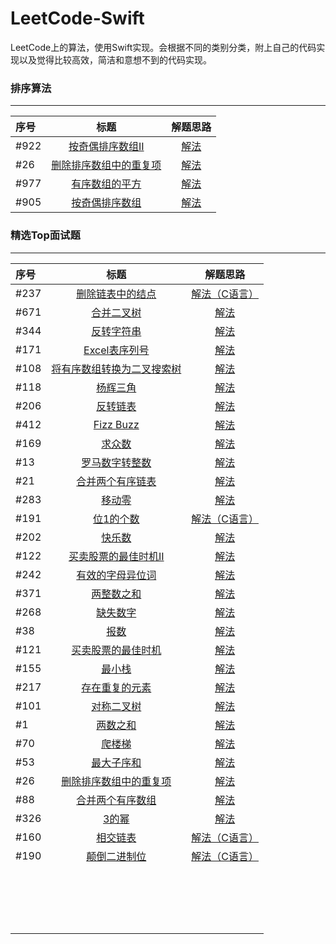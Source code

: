 # LeetCode-Swift

LeetCode上的算法，使用Swift实现。会根据不同的类别分类，附上自己的代码实现以及觉得比较高效，简洁和意想不到的代码实现。

<!--more-->

### 排序算法

---

| 序号   | 标题                                                                                   | 解题思路                                                                                                 |
|:---- |:------------------------------------------------------------------------------------:|:----------------------------------------------------------------------------------------------------:|
| #922 | [按奇偶排序数组II](https://leetcode-cn.com/problems/sort-array-by-parity-ii/)               | [解法](https://github.com/jashion/LeetCode-Swift/blob/master/sources/SortAlgorithm/oddAndEven.md)      |
| #26  | [删除排序数组中的重复项](https://leetcode-cn.com/problems/remove-duplicates-from-sorted-array/) | [解法](https://github.com/jashion/LeetCode-Swift/blob/master/sources/SortAlgorithm/removeRepeatNum.md) |
| #977 | [有序数组的平方](https://leetcode-cn.com/problems/squares-of-a-sorted-array/)               | [解法](https://github.com/jashion/LeetCode-Swift/blob/master/sources/SortAlgorithm/SortedArrayPow.md)  |
| #905 | [按奇偶排序数组](https://leetcode-cn.com/submissions/detail/19467555/)                      | [解法](https://github.com/jashion/LeetCode-Swift/blob/master/sources/SortAlgorithm/EvenOddArray.md)    |

### 精选Top面试题

---

| 序号   | 标题                                                                                            | 解题思路                                                                                                                            |
|:---- |:---------------------------------------------------------------------------------------------:|:-------------------------------------------------------------------------------------------------------------------------------:|
| #237 | [删除链表中的结点](https://leetcode-cn.com/problems/delete-node-in-a-linked-list/)                    | [解法（C语言）](https://github.com/jashion/LeetCode-Swift/blob/master/sources/HotTopInterviewQuestions/DeleteLinkedNode.md)           |
| #671 | [合并二叉树](https://leetcode-cn.com/problems/merge-two-binary-trees/submissions/)                 | [解法](https://github.com/jashion/LeetCode-Swift/blob/master/sources/HotTopInterviewQuestions/MergeBinaryTree.md)                 |
| #344 | [反转字符串](https://leetcode-cn.com/problems/reverse-string/)                                     | [解法](https://github.com/jashion/LeetCode-Swift/blob/master/sources/HotTopInterviewQuestions/ReverseString.md)                   |
| #171 | [Excel表序列号](https://leetcode-cn.com/problems/excel-sheet-column-number/)                      | [解法](https://github.com/jashion/LeetCode-Swift/blob/master/sources/HotTopInterviewQuestions/ExcelSerialNumber.md)               |
| #108 | [将有序数组转换为二叉搜索树](https://leetcode-cn.com/problems/convert-sorted-array-to-binary-search-tree/) | [解法](https://github.com/jashion/LeetCode-Swift/blob/master/sources/HotTopInterviewQuestions/SortedArrayTransferToBinaryTree.md) |
| #118 | [杨辉三角](https://leetcode-cn.com/problems/pascals-triangle/)                                    | [解法](https://github.com/jashion/LeetCode-Swift/blob/master/sources/HotTopInterviewQuestions/Pascal'sTriangle.md)                |
| #206 | [反转链表](https://leetcode-cn.com/problems/reverse-linked-list/)                                 | [解法](https://github.com/jashion/LeetCode-Swift/blob/master/sources/HotTopInterviewQuestions/ReverseLink.md)                     |
| #412 | [Fizz Buzz](https://leetcode-cn.com/problems/fizz-buzz/)                                      | [解法](https://github.com/jashion/LeetCode-Swift/blob/master/sources/HotTopInterviewQuestions/FizzBuzz.md)                        |
| #169 | [求众数](https://leetcode-cn.com/problems/majority-element/)                                     | [解法](https://github.com/jashion/LeetCode-Swift/blob/master/sources/HotTopInterviewQuestions/MajorityNumber.md)                  |
| #13  | [罗马数字转整数](https://leetcode-cn.com/problems/roman-to-integer/)                                 | [解法](https://github.com/jashion/LeetCode-Swift/blob/master/sources/HotTopInterviewQuestions/RomanToInt.md)                      |
| #21  | [合并两个有序链表](https://leetcode-cn.com/problems/merge-two-sorted-lists/)                          | [解法](https://github.com/jashion/LeetCode-Swift/blob/master/sources/HotTopInterviewQuestions/MergeTwoSortedLinks.md)             |
| #283 | [移动零](https://leetcode-cn.com/problems/move-zeroes/)                                          | [解法](https://github.com/jashion/LeetCode-Swift/blob/master/sources/HotTopInterviewQuestions/MoveZeroes.md)                      |
| #191 | [位1的个数](https://leetcode-cn.com/problems/number-of-1-bits/)                                   | [解法（C语言）](https://github.com/jashion/LeetCode-Swift/blob/master/sources/HotTopInterviewQuestions/HammingWeight.md)              |
| #202 | [快乐数](https://leetcode-cn.com/problems/happy-number/)                                         | [解法](https://github.com/jashion/LeetCode-Swift/blob/master/sources/HotTopInterviewQuestions/HappyNumber.md)                     |
| #122 | [买卖股票的最佳时机II](https://leetcode-cn.com/problems/best-time-to-buy-and-sell-stock-ii/)           | [解法](https://github.com/jashion/LeetCode-Swift/blob/master/sources/HotTopInterviewQuestions/MaxProfitII.md)                     |
| #242 | [有效的字母异位词](https://leetcode-cn.com/problems/valid-anagram/)                                   | [解法](https://github.com/jashion/LeetCode-Swift/blob/master/sources/HotTopInterviewQuestions/Anagram.md)                         |
| #371 | [两整数之和](https://leetcode-cn.com/problems/sum-of-two-integers/)                                | [解法](https://github.com/jashion/LeetCode-Swift/blob/master/sources/HotTopInterviewQuestions/GetSum.md)                          |
| #268 | [缺失数字](https://leetcode-cn.com/problems/missing-number/)                                      | [解法](https://github.com/jashion/LeetCode-Swift/blob/master/sources/HotTopInterviewQuestions/MissingNumber.md)                   |
| #38  | [报数](https://leetcode-cn.com/problems/count-and-say/)                                         | [解法](https://github.com/jashion/LeetCode-Swift/blob/master/sources/HotTopInterviewQuestions/CountAndSay.md)                     |
| #121 | [买卖股票的最佳时机](https://leetcode-cn.com/problems/best-time-to-buy-and-sell-stock/)                | [解法](https://github.com/jashion/LeetCode-Swift/blob/master/sources/HotTopInterviewQuestions/MaxProfit.md)                       |
| #155 | [最小栈](https://leetcode-cn.com/problems/min-stack/)                                            | [解法](https://github.com/jashion/LeetCode-Swift/blob/master/sources/HotTopInterviewQuestions/MinStack.md)                        |
| #217 | [存在重复的元素](https://leetcode-cn.com/problems/contains-duplicate/)                               | [解法](https://github.com/jashion/LeetCode-Swift/blob/master/sources/HotTopInterviewQuestions/ContainsDuplicate.md)               |
| #101 | [对称二叉树](https://leetcode-cn.com/problems/symmetric-tree/)                                     | [解法](https://github.com/jashion/LeetCode-Swift/blob/master/sources/HotTopInterviewQuestions/IsSymmetric.md)                     |
| #1   | [两数之和](https://leetcode-cn.com/problems/two-sum/)                                             | [解法](https://github.com/jashion/LeetCode-Swift/blob/master/sources/HotTopInterviewQuestions/TwoSum.md)                          |
| #70  | [爬楼梯](https://leetcode-cn.com/problems/climbing-stairs/)                                      | [解法](https://github.com/jashion/LeetCode-Swift/blob/master/sources/HotTopInterviewQuestions/ClimbStairs.md)                     |
| #53  | [最大子序和](https://leetcode-cn.com/problems/maximum-subarray/)                                   | [解法](/sources/HotTopInterviewQuestions/MaxSubArray.md)                                                                          |
| #26  | [删除排序数组中的重复项](https://leetcode-cn.com/problems/remove-duplicates-from-sorted-array/)          | [解法](/sources/HotTopInterviewQuestions/RemoveDuplicates.md)                                                                     |
| #88  | [合并两个有序数组](https://leetcode-cn.com/problems/merge-sorted-array/)                              | [解法](/sources/HotTopInterviewQuestions/Merge.md)                                                                                |
| #326 | [3的幂](https://leetcode-cn.com/problems/power-of-three/)                                       | [解法](/sources/HotTopInterviewQuestions/IsPowerOfThree.md)                                                                       |
| #160 | [相交链表](https://leetcode-cn.com/problems/intersection-of-two-linked-lists/)                    | [解法（C语言）](/sources/HotTopInterviewQuestions/GetIntersectionNode.md)                                                             |
| #190 | [颠倒二进制位](https://leetcode-cn.com/problems/reverse-bits/)                                      | [解法（C语言）](/sources/HotTopInterviewQuestions/ReverseBits.md)                                                                     |
|      |                                                                                               |                                                                                                                                 |
|      |                                                                                               |                                                                                                                                 |
|      |                                                                                               |                                                                                                                                 |
|      |                                                                                               |                                                                                                                                 |
|      |                                                                                               |                                                                                                                                 |
|      |                                                                                               |                                                                                                                                 |
|      |                                                                                               |                                                                                                                                 |
|      |                                                                                               |                                                                                                                                 |
|      |                                                                                               |                                                                                                                                 |
|      |                                                                                               |                                                                                                                                 |
|      |                                                                                               |                                                                                                                                 |
|      |                                                                                               |                                                                                                                                 |
|      |                                                                                               |                                                                                                                                 |
|      |                                                                                               |                                                                                                                                 |
|      |                                                                                               |                                                                                                                                 |
|      |                                                                                               |                                                                                                                                 |
|      |                                                                                               |                                                                                                                                 |
|      |                                                                                               |                                                                                                                                 |

### 
